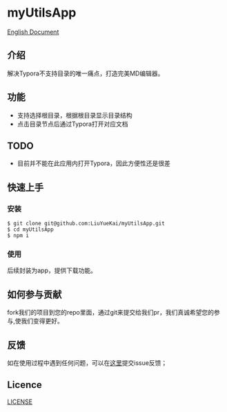 
# myUtilsApp

[English Document](https://github.com/LiuYueKai/myUtilsApp)

## 介绍
解决Typora不支持目录的唯一痛点，打造完美MD编辑器。

## 功能
* 支持选择根目录，根据根目录显示目录结构
* 点击目录节点后通过Typora打开对应文档

## TODO
* 目前并不能在此应用内打开Typora，因此方便性还是很差

## 快速上手

### 安装
```
$ git clone git@github.com:LiuYueKai/myUtilsApp.git
$ cd myUtilsApp
$ npm i
```

### 使用

后续封装为app，提供下载功能。

## 如何参与贡献
fork我们的项目到您的repo里面，通过git来提交给我们pr，我们真诚希望您的参与,使我们变得更好。

## 反馈

如在使用过程中遇到任何问题，可以在[这里](https://github.com/LiuYueKai/myUtilsApp/issues)提交issue反馈；

## Licence
[LICENSE](https://github.com/LiuYueKai/myUtilsApp/blob/master/LICENSE)
